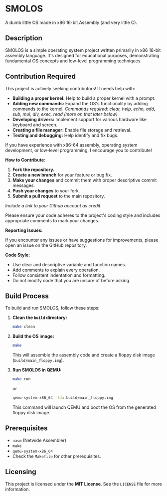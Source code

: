# SMOLOS

A dumb little OS made in x86 16-bit Assembly (and very little C).

## Description

SMOLOS is a simple operating system project written primarily in x86 16-bit assembly language. It's designed for educational purposes, demonstrating fundamental OS concepts and low-level programming techniques.

## Contribution Required

This project is actively seeking contributors! It needs help with:

* **Building a proper kernel:** Help to build a proper kernel with a prompt.
* **Adding new commands:** Expand the OS's functionality by adding commands to the kernel. *Commands required: clear, help, echo, add, sub, mul, div, exec, read (more on that later below)*
* **Developing drivers:** Implement support for various hardware like keyboard and screen.
* **Creating a file manager:** Enable file storage and retrieval.
* **Testing and debugging:** Help identify and fix bugs.

If you have experience with x86-64 assembly, operating system development, or low-level programming, I encourage you to contribute!

**How to Contribute:**

1.  **Fork the repository.**
2.  **Create a new branch** for your feature or bug fix.
3.  **Make your changes** and commit them with proper descriptive commit messages.
4.  **Push your changes** to your fork.
5.  **Submit a pull request** to the main repository.

*Include a link to your Github account as credit.*

Please ensure your code adheres to the project's coding style and includes appropriate comments to mark your changes.

**Reporting Issues:**

If you encounter any issues or have suggestions for improvements, please open an issue on the GitHub repository.

**Code Style:**

* Use clear and descriptive variable and function names.
* Add comments to explain every operation.
* Follow consistent indentation and formatting.
* Do not modify code that you are unsure of before asking.


## Build Process

To build and run SMOLOS, follow these steps:

1.  **Clean the `build` directory:**

    ```bash
    make clean
    ```

2.  **Build the OS image:**

    ```bash
    make
    ```

    This will assemble the assembly code and create a floppy disk image (`build/main_floppy.img`).

3.  **Run SMOLOS in QEMU:**

    ```bash
    make run
    ```
    or
    
    ```bash
    qemu-system-x86_64 -fda build/main_floppy.img
    ```

    This command will launch QEMU and boot the OS from the generated floppy disk image.

## Prerequisites

* `nasm` (Netwide Assembler)
* `make`
* `qemu-system-x86_64`
* Check the `Makefile` for other prerequisites.

## Licensing

This project is licensed under the **MIT License**. See the `LICENSE` file for more information.
